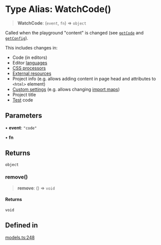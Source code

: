 # Type Alias: WatchCode()

> **WatchCode**: (`event`, `fn`) => `object`

Called when the playground "content" is changed (see [`getCode`](https://livecodes.io/docs/sdk/js-ts#getcode) and [`getConfig`](https://livecodes.io/docs/sdk/js-ts#getcode)).

This includes changes in:
- Code (in editors)
- Editor [languages](https://livecodes.io/docs/languages/)
- [CSS processors](https://livecodes.io/docs/features/css#css-processors)
- [External resources](https://livecodes.io/docs/features/external-resources)
- Project info (e.g. allows adding content in page head and attributes to `<html>` element)
- [Custom settings](https://livecodes.io/docs/advanced/custom-settings) (e.g. allows changing [import maps](https://livecodes.io/docs/features/module-resolution#custom-module-resolution))
- Project title
- [Test](https://livecodes.io/docs/features/tests) code

## Parameters

• **event**: `"code"`

• **fn**

## Returns

`object`

### remove()

> **remove**: () => `void`

#### Returns

`void`

## Defined in

[models.ts:248](https://github.com/live-codes/livecodes/blob/3e7aef0c363460d29f213f8fa921bf547b974365/src/sdk/models.ts#L248)